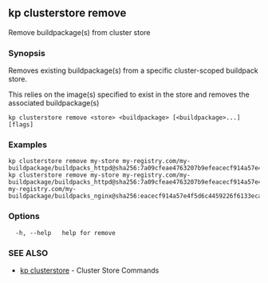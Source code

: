 ## kp clusterstore remove

Remove buildpackage(s) from cluster store

### Synopsis

Removes existing buildpackage(s) from a specific cluster-scoped buildpack store.

This relies on the image(s) specified to exist in the store and removes the associated buildpackage(s)


```
kp clusterstore remove <store> <buildpackage> [<buildpackage>...] [flags]
```

### Examples

```
kp clusterstore remove my-store my-registry.com/my-buildpackage/buildpacks_httpd@sha256:7a09cfeae4763207b9efeacecf914a57e4f5d6c4459226f6133ecaccb5c46271
kp clusterstore remove my-store my-registry.com/my-buildpackage/buildpacks_httpd@sha256:7a09cfeae4763207b9efeacecf914a57e4f5d6c4459226f6133ecaccb5c46271 my-registry.com/my-buildpackage/buildpacks_nginx@sha256:eacecf914a57e4f5d6c4459226f6133ecaccb5c462717a09cfeae4763207b9ef

```

### Options

```
  -h, --help   help for remove
```

### SEE ALSO

* [kp clusterstore](kp_clusterstore.md)	 - Cluster Store Commands

